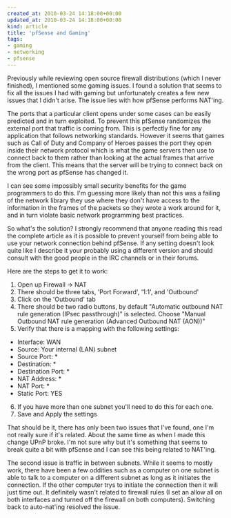 ```yaml
---
created_at: 2010-03-24 14:18:00+00:00
updated_at: 2010-03-24 14:18:00+00:00
kind: article
title: 'pfSense and Gaming'
tags:
- gaming
- networking
- pfsense
---
```


Previously while reviewing open source firewall distributions (which I never
finished), I mentioned some gaming issues. I found a solution that seems to fix
all the issues I had with gaming but unfortunately creates a few new issues
that I didn't arise. The issue lies with how pfSense performs NAT'ing.

The ports that a particular client opens under some cases can be easily
predicted and in turn exploited. To prevent this pfSense randomizes the
external port that traffic is coming from. This is perfectly fine for any
application that follows networking standards. However it seems that games such
as Call of Duty and Company of Heroes passes the port they open inside their
network protocol which is what the game servers then use to connect back to
them rather than looking at the actual frames that arrive from the client. This
means that the server will be trying to connect back on the wrong port as
pfSense has changed it.

I can see some impossibly small security benefits for the game programmers to
do this. I'm guessing more likely than not this was a failing of the network
library they use where they don't have access to the information in the frames
of the packets so they wrote a work around for it, and in turn violate basic
network programming best practices.

So what's the solution? I strongly recommend that anyone reading this read the
complete article as it is possible to prevent yourself from being able to use
your network connection behind pfSense. If any setting doesn't look quite like
I describe it your probably using a different version and should consult with
the good people in the IRC channels or in their forums.

Here are the steps to get it to work:

1. Open up Firewall -> NAT
2. There should be three tabs, 'Port Forward', '1:1', and 'Outbound'
3. Click on the 'Outbound' tab
4. There should be two radio buttons, by default "Automatic outbound NAT rule
   generation (IPsec passthrough)" is selected. Choose "Manual Outbound NAT
   rule generation (Advanced Outbound NAT (AON))"
5. Verify that there is a mapping with the following settings:
  * Interface: WAN
  * Source: Your internal (LAN) subnet
  * Source Port: *
  * Destination: *
  * Destination Port: *
  * NAT Address: *
  * NAT Port: *
  * Static Port: YES
6. If you have more than one subnet you'll need to do this for each one.
7. Save and Apply the settings

That should be it, there has only been two issues that I've found, one I'm not
really sure if it's related. About the same time as when I made this change
UPnP broke. I'm not sure why but it's something that seems to break quite a bit
with pfSense and I can see this being related to NAT'ing.

The second issue is traffic in between subnets. While it seems to mostly work,
there have been a few oddities such as a computer on one subnet is able to talk
to a computer on a different subnet as long as it initiates the connection. If
the other computer trys to initiate the connection then it will just time out.
It definitely wasn't related to firewall rules (I set an allow all on both
interfaces and turned off the firewall on both computers). Switching back to
auto-nat'ing resolved the issue.

